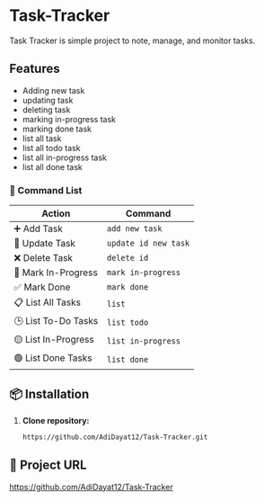 # Task-Tracker
Task Tracker is simple project to note, manage, and monitor tasks.
## Features
- Adding new task
- updating task
- deleting task
- marking in-progress task
- marking done task
- list all task
- list all todo task
- list all in-progress task
- list all done task

### 📌 Command List

| Action               | Command              |
|----------------------|----------------------|
| ➕ Add Task           | `add new task`       |
| 📝 Update Task        | `update id new task` |
| ❌ Delete Task        | `delete id`          |
| 🔄 Mark In-Progress   | `mark in-progress`   |
| ✅ Mark Done          | `mark done`          |
| 📋 List All Tasks     | `list`               |
| 🕒 List To-Do Tasks   | `list todo`          |
| 🟡 List In-Progress   | `list in-progress`   |
| 🟢 List Done Tasks    | `list done`          |


## 📦 Installation

1. **Clone repository:**
   ```bash
   https://github.com/AdiDayat12/Task-Tracker.git
   ```

## 🔗 Project URL

https://github.com/AdiDayat12/Task-Tracker
